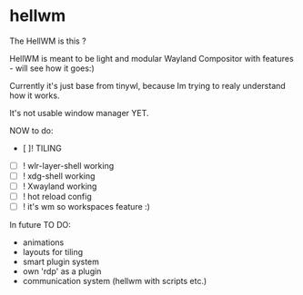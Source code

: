 # hellwm
The HellWM is this ?

HellWM is meant to be light and modular Wayland Compositor with features - will see how it goes:)

Currently it's just base from tinywl, because Im trying to realy understand how it works.

It's not usable window manager YET.

NOW to do: 
- [  ]! TILING
- [ ] ! wlr-layer-shell working
- [ ] ! xdg-shell working
- [ ] ! Xwayland working
- [ ] ! hot reload config
- [ ] ! it's wm so workspaces feature :) 

In future TO DO:
- animations
- layouts for tiling
- smart plugin system
- own 'rdp' as a plugin
- communication system (hellwm with scripts etc.) 
